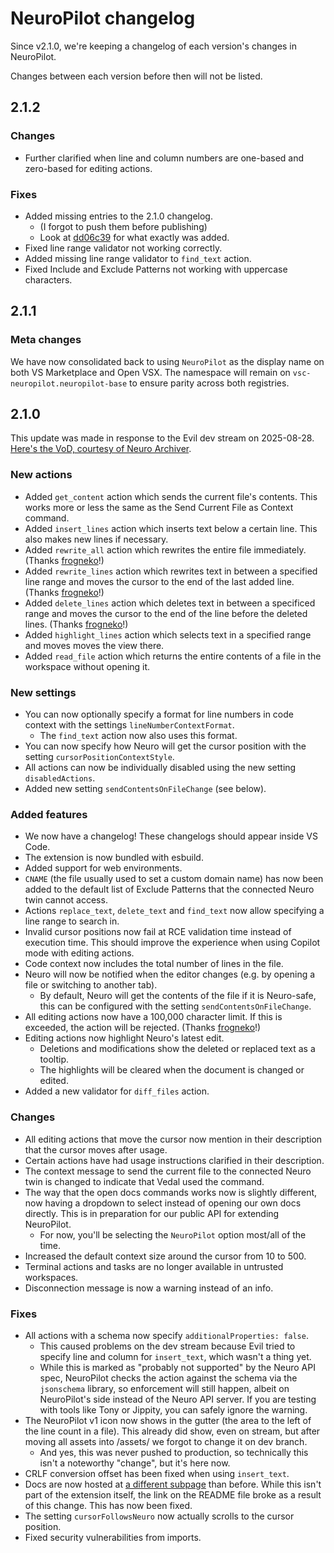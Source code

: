 # NeuroPilot changelog

Since v2.1.0, we're keeping a changelog of each version's changes in NeuroPilot.

Changes between each version before then will not be listed.

## 2.1.2

### Changes

- Further clarified when line and column numbers are one-based and zero-based for editing actions.

### Fixes

- Added missing entries to the 2.1.0 changelog.
  - (I forgot to push them before publishing)
  - Look at [dd06c39](https://github.com/VSC-NeuroPilot/neuropilot/commit/dd06c393a8b37d13db08189c30f95bee8fb4b356) for what exactly was added.
- Fixed line range validator not working correctly.
- Added missing line range validator to `find_text` action.
- Fixed Include and Exclude Patterns not working with uppercase characters.

## 2.1.1

### Meta changes

We have now consolidated back to using `NeuroPilot` as the display name on both VS Marketplace and Open VSX.
The namespace will remain on `vsc-neuropilot.neuropilot-base` to ensure parity across both registries.

## 2.1.0

This update was made in response to the Evil dev stream on 2025-08-28. [Here's the VoD, courtesy of Neuro Archiver](https://www.youtube.com/watch?v=AIYaBYVX95o).

### New actions

- Added `get_content` action which sends the current file's contents. This works more or less the same as the Send Current File as Context command.
- Added `insert_lines` action which inserts text below a certain line. This also makes new lines if necessary.
- Added `rewrite_all` action which rewrites the entire file immediately. (Thanks [frogneko](https://github.com/frogneko)!)
- Added `rewrite_lines` action which rewrites text in between a specified line range and moves the cursor to the end of the last added line. (Thanks [frogneko](https://github.com/frogneko)!)
- Added `delete_lines` action which deletes text in between a specificed range and moves the cursor to the end of the line before the deleted lines. (Thanks [frogneko](https://github.com/frogneko)!)
- Added `highlight_lines` action which selects text in a specified range and moves moves the view there.
- Added `read_file` action which returns the entire contents of a file in the workspace without opening it.

### New settings

- You can now optionally specify a format for line numbers in code context with the settings `lineNumberContextFormat`.
  - The `find_text` action now also uses this format.
- You can now specify how Neuro will get the cursor position with the setting `cursorPositionContextStyle`.
- All actions can now be individually disabled using the new setting `disabledActions`.
- Added new setting `sendContentsOnFileChange` (see below).

### Added features

- We now have a changelog! These changelogs should appear inside VS Code.
- The extension is now bundled with esbuild.
- Added support for web environments.
- `CNAME` (the file usually used to set a custom domain name) has now been added to the default list of Exclude Patterns that the connected Neuro twin cannot access.
- Actions `replace_text`, `delete_text` and `find_text` now allow specifying a line range to search in.
- Invalid cursor positions now fail at RCE validation time instead of execution time. This should improve the experience when using Copilot mode with editing actions.
- Code context now includes the total number of lines in the file.
- Neuro will now be notified when the editor changes (e.g. by opening a file or switching to another tab).
  - By default, Neuro will get the contents of the file if it is Neuro-safe, this can be configured with the setting `sendContentsOnFileChange`.
- All editing actions now have a 100,000 character limit. If this is exceeded, the action will be rejected. (Thanks [frogneko](https://github.com/frogneko)!)
- Editing actions now highlight Neuro's latest edit.
  - Deletions and modifications show the deleted or replaced text as a tooltip.
  - The highlights will be cleared when the document is changed or edited.
- Added a new validator for `diff_files` action.

### Changes

- All editing actions that move the cursor now mention in their description that the cursor moves after usage.
- Certain actions have had usage instructions clarified in their description.
- The context message to send the current file to the connected Neuro twin is changed to indicate that Vedal used the command.
- The way that the open docs commands works now is slightly different, now having a dropdown to select instead of opening our own docs directly. This is in preparation for our public API for extending NeuroPilot.
  - For now, you'll be selecting the `NeuroPilot` option most/all of the time.
- Increased the default context size around the cursor from 10 to 500.
- Terminal actions and tasks are no longer available in untrusted workspaces.
- Disconnection message is now a warning instead of an info.

### Fixes

- All actions with a schema now specify `additionalProperties: false`.
  - This caused problems on the dev stream because Evil tried to specify line and column for `insert_text`, which wasn't a thing yet.
  - While this is marked as "probably not supported" by the Neuro API spec, NeuroPilot checks the action against the schema via the `jsonschema` library, so enforcement will still happen, albeit on NeuroPilot's side instead of the Neuro API server. If you are testing with tools like Tony or Jippity, you can safely ignore the warning.
- The NeuroPilot v1 icon now shows in the gutter (the area to the left of the line count in a file). This already did show, even on stream, but after moving all assets into /assets/ we forgot to change it on dev branch.
  - And yes, this was never pushed to production, so technically this isn't a noteworthy "change", but it's here now.
- CRLF conversion offset has been fixed when using `insert_text`.
- Docs are now hosted at [a different subpage](https://vsc-neuropilot.github.io/docs) than before. While this isn't part of the extension itself, the link on the README file broke as a result of this change. This has now been fixed.
- The setting `cursorFollowsNeuro` now actually scrolls to the cursor position.
- Fixed security vulnerabilities from imports.

<!-- ### Removed features -->

<!-- (None) -->

